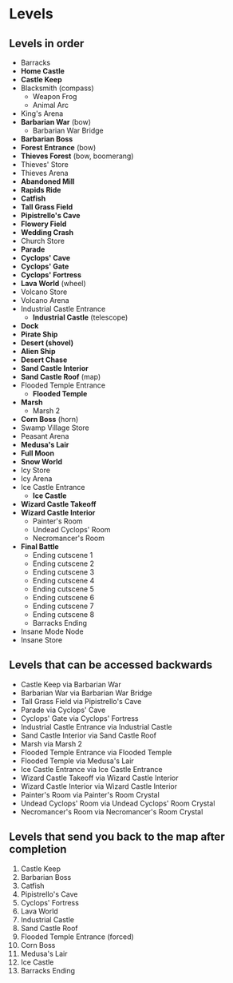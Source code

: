 # Levels

## Levels in order

- Barracks
- **Home Castle**
- **Castle Keep**
- Blacksmith (compass)
  - Weapon Frog
  - Animal Arc
- King's Arena
- **Barbarian War** (bow)
  - Barbarian War Bridge
- **Barbarian Boss**
- **Forest Entrance** (bow)
- **Thieves Forest** (bow, boomerang)
- Thieves' Store
- Thieves Arena
- **Abandoned Mill**
- **Rapids Ride**
- **Catfish**
- **Tall Grass Field**
- **Pipistrello's Cave**
- **Flowery Field**
- **Wedding Crash**
- Church Store
- **Parade**
- **Cyclops' Cave**
- **Cyclops' Gate**
- **Cyclops' Fortress**
- **Lava World** (wheel)
- Volcano Store
- Volcano Arena
- Industrial Castle Entrance
  - **Industrial Castle** (telescope)
- **Dock**
- **Pirate Ship**
- **Desert (shovel)**
- **Alien Ship**
- **Desert Chase**
- **Sand Castle Interior**
- **Sand Castle Roof** (map)
- Flooded Temple Entrance
  - **Flooded Temple**
- **Marsh**
  - Marsh 2
- **Corn Boss** (horn)
- Swamp Village Store
- Peasant Arena
- **Medusa's Lair**
- **Full Moon**
- **Snow World**
- Icy Store
- Icy Arena
- Ice Castle Entrance
  - **Ice Castle**
- **Wizard Castle Takeoff**
- **Wizard Castle Interior**
  - Painter's Room
  - Undead Cyclops' Room
  - Necromancer's Room
- **Final Battle**
  - Ending cutscene 1
  - Ending cutscene 2
  - Ending cutscene 3
  - Ending cutscene 4
  - Ending cutscene 5
  - Ending cutscene 6
  - Ending cutscene 7
  - Ending cutscene 8
  - Barracks Ending
- Insane Mode Node
- Insane Store

## Levels that can be accessed backwards

- Castle Keep via Barbarian War
- Barbarian War via Barbarian War Bridge
- Tall Grass Field via Pipistrello's Cave
- Parade via Cyclops' Cave
- Cyclops' Gate via Cyclops' Fortress
- Industrial Castle Entrance via Industrial Castle
- Sand Castle Interior via Sand Castle Roof
- Marsh via Marsh 2
- Flooded Temple Entrance via Flooded Temple
- Flooded Temple via Medusa's Lair
- Ice Castle Entrance via Ice Castle Entrance
- Wizard Castle Takeoff via Wizard Castle Interior
- Wizard Castle Interior via Wizard Castle Interior
- Painter's Room via Painter's Room Crystal
- Undead Cyclops' Room via Undead Cyclops' Room Crystal
- Necromancer's Room via Necromancer's Room Crystal

## Levels that send you back to the map after completion

1. Castle Keep
2. Barbarian Boss
3. Catfish
4. Pipistrello's Cave
5. Cyclops' Fortress
6. Lava World
7. Industrial Castle
8. Sand Castle Roof
9. Flooded Temple Entrance (forced)
10. Corn Boss
11. Medusa's Lair
12. Ice Castle
13. Barracks Ending
